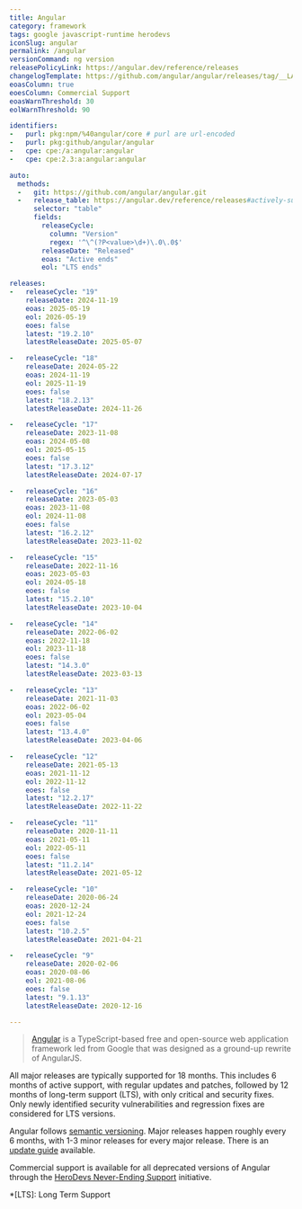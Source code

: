 ```yaml
---
title: Angular
category: framework
tags: google javascript-runtime herodevs
iconSlug: angular
permalink: /angular
versionCommand: ng version
releasePolicyLink: https://angular.dev/reference/releases
changelogTemplate: https://github.com/angular/angular/releases/tag/__LATEST__
eoasColumn: true
eoesColumn: Commercial Support
eoasWarnThreshold: 30
eolWarnThreshold: 90

identifiers:
-   purl: pkg:npm/%40angular/core # purl are url-encoded
-   purl: pkg:github/angular/angular
-   cpe: cpe:/a:angular:angular
-   cpe: cpe:2.3:a:angular:angular

auto:
  methods:
  -   git: https://github.com/angular/angular.git
  -   release_table: https://angular.dev/reference/releases#actively-supported-versions
      selector: "table"
      fields:
        releaseCycle:
          column: "Version"
          regex: '^\^(?P<value>\d+)\.0\.0$'
        releaseDate: "Released"
        eoas: "Active ends"
        eol: "LTS ends"

releases:
-   releaseCycle: "19"
    releaseDate: 2024-11-19
    eoas: 2025-05-19
    eol: 2026-05-19
    eoes: false
    latest: "19.2.10"
    latestReleaseDate: 2025-05-07

-   releaseCycle: "18"
    releaseDate: 2024-05-22
    eoas: 2024-11-19
    eol: 2025-11-19
    eoes: false
    latest: "18.2.13"
    latestReleaseDate: 2024-11-26

-   releaseCycle: "17"
    releaseDate: 2023-11-08
    eoas: 2024-05-08
    eol: 2025-05-15
    eoes: false
    latest: "17.3.12"
    latestReleaseDate: 2024-07-17

-   releaseCycle: "16"
    releaseDate: 2023-05-03
    eoas: 2023-11-08
    eol: 2024-11-08
    eoes: false
    latest: "16.2.12"
    latestReleaseDate: 2023-11-02

-   releaseCycle: "15"
    releaseDate: 2022-11-16
    eoas: 2023-05-03
    eol: 2024-05-18
    eoes: false
    latest: "15.2.10"
    latestReleaseDate: 2023-10-04

-   releaseCycle: "14"
    releaseDate: 2022-06-02
    eoas: 2022-11-18
    eol: 2023-11-18
    eoes: false
    latest: "14.3.0"
    latestReleaseDate: 2023-03-13

-   releaseCycle: "13"
    releaseDate: 2021-11-03
    eoas: 2022-06-02
    eol: 2023-05-04
    eoes: false
    latest: "13.4.0"
    latestReleaseDate: 2023-04-06

-   releaseCycle: "12"
    releaseDate: 2021-05-13
    eoas: 2021-11-12
    eol: 2022-11-12
    eoes: false
    latest: "12.2.17"
    latestReleaseDate: 2022-11-22

-   releaseCycle: "11"
    releaseDate: 2020-11-11
    eoas: 2021-05-11
    eol: 2022-05-11
    eoes: false
    latest: "11.2.14"
    latestReleaseDate: 2021-05-12

-   releaseCycle: "10"
    releaseDate: 2020-06-24
    eoas: 2020-12-24
    eol: 2021-12-24
    eoes: false
    latest: "10.2.5"
    latestReleaseDate: 2021-04-21

-   releaseCycle: "9"
    releaseDate: 2020-02-06
    eoas: 2020-08-06
    eol: 2021-08-06
    eoes: false
    latest: "9.1.13"
    latestReleaseDate: 2020-12-16

---
```


> [Angular](https://angular.dev/) is a TypeScript-based free and open-source web application
> framework led from Google that was designed as a ground-up rewrite of AngularJS.

All major releases are typically supported for 18 months. This includes 6 months of active support,
with regular updates and patches, followed by 12 months of long-term support (LTS), with only
critical and security fixes. Only newly identified security vulnerabilities and regression fixes
are considered for LTS versions.

Angular follows [semantic versioning](https://semver.org). Major releases happen roughly every 6
months, with 1-3 minor releases for every major release. There is an
[update guide](https://angular.dev/update "Keeping your Angular projects up-to-date")
available.

Commercial support is available for all deprecated versions of Angular through the
[HeroDevs Never-Ending Support](https://www.herodevs.com/support/nes-angular) initiative.

*[LTS]: Long Term Support

